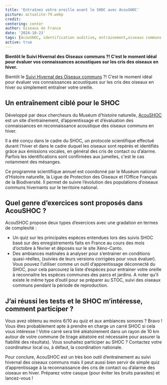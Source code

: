 ```yaml
--- 
title: 'Entraînez votre oreille avant le SHOC avec AcouSHOC'
picture: actualite-79.webp
credit: 
centering: center
author: Oiseaux de France
date: '2024-10-23'
tags: [AcouSHOC, identification auditive, entrainement,oiseaux communs , hiver]
active: true
---
```

**Bientôt le Suivi Hivernal des Oiseaux communs ?! C’est le moment idéal pour évaluer vos connaissances acoustiques sur les cris des oiseaux en hiver.**

Bientôt le [Suivi Hivernal des Oiseaux communs]( https://www.oiseauxdefrance.org/get-involved/shoc?utm_source=Sarbacane&utm_medium=email&utm_campaign=Newsletter%20ODF_6_2022) ?! C’est le moment idéal pour évaluer vos connaissances acoustiques sur les cris des oiseaux en hiver ou simplement entraîner votre oreille.

## Un entraînement ciblé pour le SHOC  
Développé par deux chercheurs du Muséum d’histoire naturelle, [AcouSHOC](https://acoushoc.vigienature.fr/) est un site d’entrainement, d’apprentissage et d’évaluation des connaissances en reconnaissance acoustique des oiseaux communs en hiver.

Il a été conçu dans le cadre du SHOC, un protocole scientifique effectué durant l'hiver et dans le cadre duquel les oiseaux sont repérés et identifiés grâce aux émissions vocales, en général des cris de contact ou d’alarme. Parfois les identifications sont confirmées aux jumelles, c'est le cas notamment des mésanges.

Ce programme scientifique annuel est coordonné par le Muséum national d’Histoire naturelle, la Ligue de Protection des Oiseaux et l’Office Français de la Biodiversité. Il permet de suivre l’évolution des populations d’oiseaux communs hivernants sur le territoire national. 

## Quel genre d’exercices sont proposés dans AcouSHOC ? 
AcouSHOC propose deux types d’exercices avec une gradation en termes de complexité : 
- Un quiz sur les principales espèces entendues lors des suivis SHOC basé sur des enregistrements faits en France au cours des mois d’octobre à février et déposés sur le site Xéno-Canto.
- Des ambiances matinales à analyser pour s’entrainer en conditions quasi-réelles, (suivies de leurs versions corrigées pour vous évaluer). 
Vous pouvez l’utiliser comme un outil d’apprentissage déconnecté du SHOC, pour cela parcourez la liste d’espèces pour entrainer votre oreille à reconnaitre les espèces communes des parcs et jardins.
A noter qu’il existe le même type d’outil pour se préparer au STOC, suivi des oiseaux communs pendant la période de reproduction. 

## J’ai réussi les tests et le SHOC m’intéresse, comment participer ? 
Vous avez obtenu au moins 6/10 au quiz et aux ambiances sonores ? Bravo ! Vous êtes probablement apte à prendre en charge un carré SHOC si cela vous intéresse ! Votre carré sera tiré aléatoirement dans un rayon de 10 km autour de votre commune (le tirage aléatoire est nécessaire pour assurer la fiabilité des résultats).
Vous souhaitez participer au SHOC ? Contactez votre coordinateur local ou, à défaut, la coordination nationale.

Pour conclure, AcouSHOC est un très bon outil d’entrainement au suivi hivernal des oiseaux communs mais il peut aussi bien servir de simple quiz d’apprentissage à la reconnaissance des cris de contact ou d’alarme des oiseaux en hiver. Préparez votre casque (pour éviter les bruits parasites) et lancez-vous !

